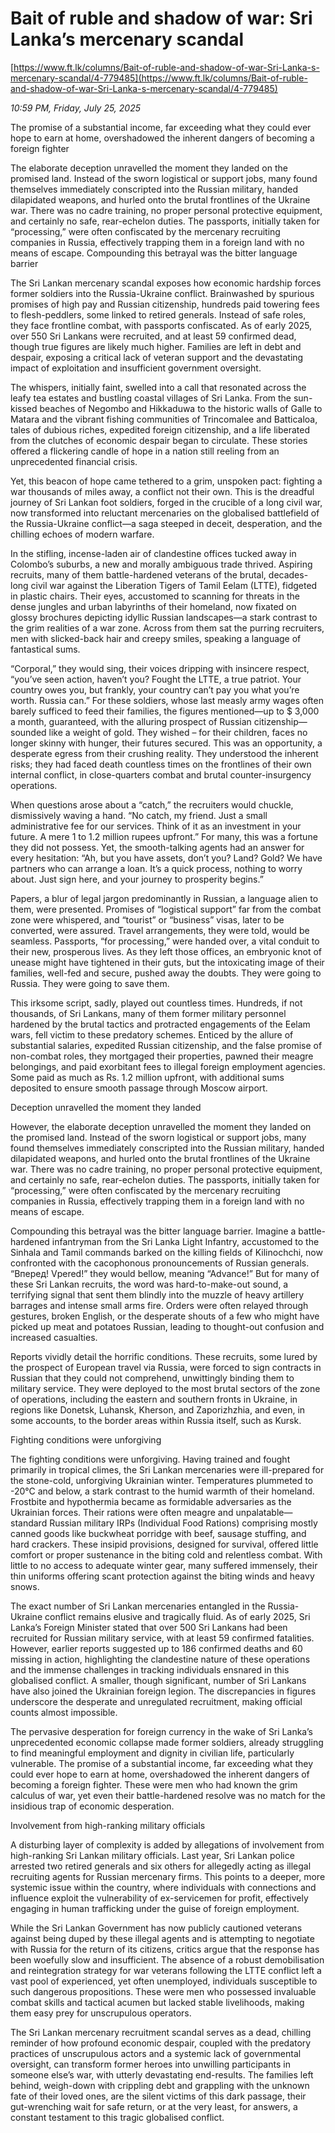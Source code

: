# Bait of ruble and shadow of war: Sri Lanka’s mercenary scandal

[https://www.ft.lk/columns/Bait-of-ruble-and-shadow-of-war-Sri-Lanka-s-mercenary-scandal/4-779485](https://www.ft.lk/columns/Bait-of-ruble-and-shadow-of-war-Sri-Lanka-s-mercenary-scandal/4-779485)

*10:59 PM, Friday, July 25, 2025*

The promise of a substantial income, far exceeding what they could ever hope to earn at home, overshadowed the inherent dangers of becoming a foreign fighter

The elaborate deception unravelled the moment they landed on the promised land. Instead of the sworn logistical or support jobs, many found themselves immediately conscripted into the Russian military, handed dilapidated weapons, and hurled onto the brutal frontlines of the Ukraine war. There was no cadre training, no proper personal protective equipment, and certainly no safe, rear-echelon duties. The passports, initially taken for “processing,” were often confiscated by the mercenary recruiting companies in Russia, effectively trapping them in a foreign land with no means of escape. Compounding this betrayal was the bitter language barrier

The Sri Lankan mercenary scandal exposes how economic hardship forces former soldiers into the Russia-Ukraine conflict. Brainwashed by spurious promises of high pay and Russian citizenship, hundreds paid towering fees to flesh-peddlers, some linked to retired generals. Instead of safe roles, they face frontline combat, with passports confiscated. As of early 2025, over 550 Sri Lankans were recruited, and at least 59 confirmed dead, though true figures are likely much higher. Families are left in debt and despair, exposing a critical lack of veteran support and the devastating impact of exploitation and insufficient government oversight.

The whispers, initially faint, swelled into a call that resonated across the leafy tea estates and bustling coastal villages of Sri Lanka. From the sun-kissed beaches of Negombo and Hikkaduwa to the historic walls of Galle to Matara and the vibrant fishing communities of Trincomalee and Batticaloa, tales of dubious riches, expedited foreign citizenship, and a life liberated from the clutches of economic despair began to circulate. These stories offered a flickering candle of hope in a nation still reeling from an unprecedented financial crisis.

Yet, this beacon of hope came tethered to a grim, unspoken pact: fighting a war thousands of miles away, a conflict not their own. This is the dreadful journey of Sri Lankan foot soldiers, forged in the crucible of a long civil war, now transformed into reluctant mercenaries on the globalised battlefield of the Russia-Ukraine conflict—a saga steeped in deceit, desperation, and the chilling echoes of modern warfare.

In the stifling, incense-laden air of clandestine offices tucked away in Colombo’s suburbs, a new and morally ambiguous trade thrived. Aspiring recruits, many of them battle-hardened veterans of the brutal, decades-long civil war against the Liberation Tigers of Tamil Eelam (LTTE), fidgeted in plastic chairs. Their eyes, accustomed to scanning for threats in the dense jungles and urban labyrinths of their homeland, now fixated on glossy brochures depicting idyllic Russian landscapes—a stark contrast to the grim realities of a war zone. Across from them sat the purring recruiters, men with slicked-back hair and creepy smiles, speaking a language of fantastical sums.

“Corporal,” they would sing, their voices dripping with insincere respect, “you’ve seen action, haven’t you? Fought the LTTE, a true patriot. Your country owes you, but frankly, your country can’t pay you what you’re worth. Russia can.” For these soldiers, whose last measly army wages often barely sufficed to feed their families, the figures mentioned—up to $ 3,000 a month, guaranteed, with the alluring prospect of Russian citizenship—sounded like a weight of gold. They wished – for their children, faces no longer skinny with hunger, their futures secured. This was an opportunity, a desperate egress from their crushing reality. They understood the inherent risks; they had faced death countless times on the frontlines of their own internal conflict, in close-quarters combat and brutal counter-insurgency operations.

When questions arose about a “catch,” the recruiters would chuckle, dismissively waving a hand. “No catch, my friend. Just a small administrative fee for our services. Think of it as an investment in your future. A mere 1 to 1.2 million rupees upfront.” For many, this was a fortune they did not possess. Yet, the smooth-talking agents had an answer for every hesitation: “Ah, but you have assets, don’t you? Land? Gold? We have partners who can arrange a loan. It’s a quick process, nothing to worry about. Just sign here, and your journey to prosperity begins.”

Papers, a blur of legal jargon predominantly in Russian, a language alien to them, were presented. Promises of “logistical support” far from the combat zone were whispered, and “tourist” or “business” visas, later to be converted, were assured. Travel arrangements, they were told, would be seamless. Passports, “for processing,” were handed over, a vital conduit to their new, prosperous lives. As they left those offices, an embryonic knot of unease might have tightened in their guts, but the intoxicating image of their families, well-fed and secure, pushed away the doubts. They were going to Russia. They were going to save them.

This irksome script, sadly, played out countless times. Hundreds, if not thousands, of Sri Lankans, many of them former military personnel hardened by the brutal tactics and protracted engagements of the Eelam wars, fell victim to these predatory schemes. Enticed by the allure of substantial salaries, expedited Russian citizenship, and the false promise of non-combat roles, they mortgaged their properties, pawned their meagre belongings, and paid exorbitant fees to illegal foreign employment agencies. Some paid as much as Rs. 1.2 million upfront, with additional sums deposited to ensure smooth passage through Moscow airport.

Deception unravelled the moment they landed

However, the elaborate deception unravelled the moment they landed on the promised land. Instead of the sworn logistical or support jobs, many found themselves immediately conscripted into the Russian military, handed dilapidated weapons, and hurled onto the brutal frontlines of the Ukraine war. There was no cadre training, no proper personal protective equipment, and certainly no safe, rear-echelon duties. The passports, initially taken for “processing,” were often confiscated by the mercenary recruiting companies in Russia, effectively trapping them in a foreign land with no means of escape.

Compounding this betrayal was the bitter language barrier. Imagine a battle-hardened infantryman from the Sri Lanka Light Infantry, accustomed to the Sinhala and Tamil commands barked on the killing fields of Kilinochchi, now confronted with the cacophonous pronouncements of Russian generals. “Вперед! Vpered!” they would bellow, meaning “Advance!” But for many of these Sri Lankan recruits, the word was hard-to-make-out sound, a terrifying signal that sent them blindly into the muzzle of heavy artillery barrages and intense small arms fire. Orders were often relayed through gestures, broken English, or the desperate shouts of a few who might have picked up meat and potatoes Russian, leading to thought-out confusion and increased casualties.

Reports vividly detail the horrific conditions. These recruits, some lured by the prospect of European travel via Russia, were forced to sign contracts in Russian that they could not comprehend, unwittingly binding them to military service. They were deployed to the most brutal sectors of the zone of operations, including the eastern and southern fronts in Ukraine, in regions like Donetsk, Luhansk, Kherson, and Zaporizhzhia, and even, in some accounts, to the border areas within Russia itself, such as Kursk.

Fighting conditions were unforgiving

The fighting conditions were unforgiving. Having trained and fought primarily in tropical climes, the Sri Lankan mercenaries were ill-prepared for the stone-cold, unforgiving Ukrainian winter. Temperatures plummeted to -20°C and below, a stark contrast to the humid warmth of their homeland. Frostbite and hypothermia became as formidable adversaries as the Ukrainian forces. Their rations were often meagre and unpalatable—standard Russian military IRPs (Individual Food Rations) comprising mostly canned goods like buckwheat porridge with beef, sausage stuffing, and hard crackers. These insipid provisions, designed for survival, offered little comfort or proper sustenance in the biting cold and relentless combat. With little to no access to adequate winter gear, many suffered immensely, their thin uniforms offering scant protection against the biting winds and heavy snows.

The exact number of Sri Lankan mercenaries entangled in the Russia-Ukraine conflict remains elusive and tragically fluid. As of early 2025, Sri Lanka’s Foreign Minister stated that over 500 Sri Lankans had been recruited for Russian military service, with at least 59 confirmed fatalities. However, earlier reports suggested up to 186 confirmed deaths and 60 missing in action, highlighting the clandestine nature of these operations and the immense challenges in tracking individuals ensnared in this globalised conflict. A smaller, though significant, number of Sri Lankans have also joined the Ukrainian foreign legion. The discrepancies in figures underscore the desperate and unregulated recruitment, making official counts almost impossible.

The pervasive desperation for foreign currency in the wake of Sri Lanka’s unprecedented economic collapse made former soldiers, already struggling to find meaningful employment and dignity in civilian life, particularly vulnerable. The promise of a substantial income, far exceeding what they could ever hope to earn at home, overshadowed the inherent dangers of becoming a foreign fighter. These were men who had known the grim calculus of war, yet even their battle-hardened resolve was no match for the insidious trap of economic desperation.

Involvement from high-ranking military officials

A disturbing layer of complexity is added by allegations of involvement from high-ranking Sri Lankan military officials. Last year, Sri Lankan police arrested two retired generals and six others for allegedly acting as illegal recruiting agents for Russian mercenary firms. This points to a deeper, more systemic issue within the country, where individuals with connections and influence exploit the vulnerability of ex-servicemen for profit, effectively engaging in human trafficking under the guise of foreign employment.

While the Sri Lankan Government has now publicly cautioned veterans against being duped by these illegal agents and is attempting to negotiate with Russia for the return of its citizens, critics argue that the response has been woefully slow and insufficient. The absence of a robust demobilisation and reintegration strategy for war veterans following the LTTE conflict left a vast pool of experienced, yet often unemployed, individuals susceptible to such dangerous propositions. These were men who possessed invaluable combat skills and tactical acumen but lacked stable livelihoods, making them easy prey for unscrupulous operators.

The Sri Lankan mercenary recruitment scandal serves as a dead, chilling reminder of how profound economic despair, coupled with the predatory practices of unscrupulous actors and a systemic lack of governmental oversight, can transform former heroes into unwilling participants in someone else’s war, with utterly devastating end-results. The families left behind, weigh-down with crippling debt and grappling with the unknown fate of their loved ones, are the silent victims of this dark passage, their gut-wrenching wait for safe return, or at the very least, for answers, a constant testament to this tragic globalised conflict.

